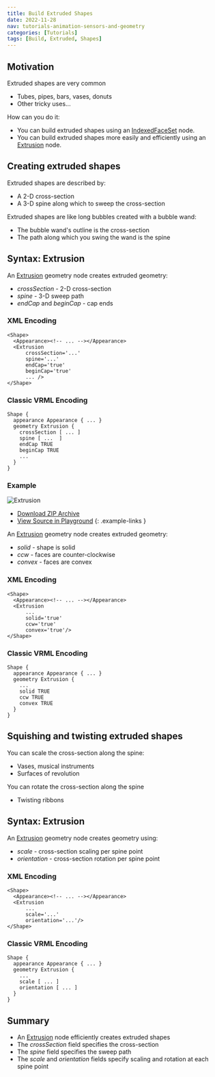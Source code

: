 ```yaml
---
title: Build Extruded Shapes
date: 2022-11-28
nav: tutorials-animation-sensors-and-geometry
categories: [Tutorials]
tags: [Build, Extruded, Shapes]
---
```

## Motivation

Extruded shapes are very common

- Tubes, pipes, bars, vases, donuts
- Other tricky uses...

How can you do it:

- You can build extruded shapes using an [IndexedFaceSet](/x_ite/components/geometry3d/indexedfaceset/) node.
- You can build extruded shapes more easily and efficiently using an [Extrusion](/x_ite/components/geometry3d/extrusion/) node.

## Creating extruded shapes

Extruded shapes are described by:

- A 2-D cross-section
- A 3-D spine along which to sweep the cross-section

Extruded shapes are like long bubbles created with a bubble wand:

- The bubble wand's outline is the cross-section
- The path along which you swing the wand is the spine

## Syntax: Extrusion

An [Extrusion](/x_ite/components/geometry3d/extrusion/) geometry node creates extruded geometry:

- *crossSection* - 2-D cross-section
- *spine* - 3-D sweep path
- *endCap* and *beginCap* - cap ends

### XML Encoding

```x3d
<Shape>
  <Appearance><!-- ... --></Appearance>
  <Extrusion
      crossSection='...'
      spine='...'
      endCap='true'
      beginCap='true'
      ... />
</Shape>
```

### Classic VRML Encoding

```vrml
Shape {
  appearance Appearance { ... }
  geometry Extrusion {
    crossSection [ ... ]
    spine [ ...  ]
    endCap TRUE
    beginCap TRUE
    ...
  }
}
```

### Example

<x3d-canvas src="https://create3000.github.io/media/tutorials/scenes/extrusion1/extrusion1.x3dv">
  <img src="https://create3000.github.io/media/tutorials/scenes/extrusion1/screenshot.avif" alt="Extrusion"/>
</x3d-canvas>

- [Download ZIP Archive](https://create3000.github.io/media/tutorials/scenes/extrusion1/extrusion1.zip)
- [View Source in Playground](/x_ite/playground/?url=https://create3000.github.io/media/tutorials/scenes/extrusion1/extrusion1.x3dv)
{: .example-links }

An [Extrusion](/x_ite/components/geometry3d/extrusion/) geometry node creates extruded geometry:

- *solid* - shape is solid
- *ccw* - faces are counter-clockwise
- *convex* - faces are convex

### XML Encoding

```x3d
<Shape>
  <Appearance><!-- ... --></Appearance>
  <Extrusion
      ...
      solid='true'
      ccw='true'
      convex='true'/>
</Shape>
```

### Classic VRML Encoding

```vrml
Shape {
  appearance Appearance { ... }
  geometry Extrusion {
    ...
    solid TRUE
    ccw TRUE
    convex TRUE
  }
}
```

## Squishing and twisting extruded shapes

You can scale the cross-section along the spine:

- Vases, musical instruments
- Surfaces of revolution

You can rotate the cross-section along the spine

- Twisting ribbons

## Syntax: Extrusion

An [Extrusion](/x_ite/components/geometry3d/extrusion/) geometry node creates geometry using:

- *scale* - cross-section scaling per spine point
- *orientation* - cross-section rotation per spine point

### XML Encoding

```x3d
<Shape>
  <Appearance><!-- ... --></Appearance>
  <Extrusion
      ...
      scale='...'
      orientation='...'/>
</Shape>
```

### Classic VRML Encoding

```vrml
Shape {
  appearance Appearance { ... }
  geometry Extrusion {
    ...
    scale [ ... ]
    orientation [ ... ]
  }
}
```

## Summary

- An [Extrusion](/x_ite/components/geometry3d/extrusion/) node efficiently creates extruded shapes
- The *crossSection* field specifies the cross-section
- The *spine* field specifies the sweep path
- The *scale* and *orientation* fields specify scaling and rotation at each spine point
